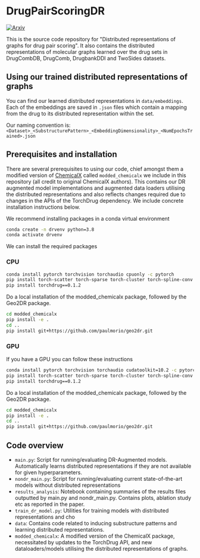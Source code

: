 # DrugPairScoringDR

[arxiv-image]: https://img.shields.io/badge/ArXiv-2209.09383-orange.svg
[arxiv-url]: https://arxiv.org/abs/2209.09383

[![Arxiv][arxiv-image]][arxiv-url]

This is the source code repository for "Distributed representations of graphs for drug pair scoring". It also contains the distributed representations of molecular graphs learned over the drug sets in DrugCombDB, DrugComb, DrugbankDDI and TwoSides datasets.

## Using our trained distributed representations of graphs

You can find our learned distributed representations in `data/embeddings`. Each of the embeddings are saved in `.json` files which contain a mapping from the drug to its distributed representation within the set. 

Our naming convention is: `<Dataset>_<SubstructurePattern>_<EmbeddingDimensionality>_<NumEpochsTrained>.json`

## Prerequisites and installation

There are several prerequisites to using our code, chief amongst them a modified version of [ChemicalX](https://github.com/AstraZeneca/chemicalx) called `modded_chemicalx` we include in this repository (all credit to original ChemicalX authors). This contains our DR augmented model implementations and augmented data loaders utilising the distributed representations and also reflects changes required due to changes in the APIs of the TorchDrug dependency. We include concrete installation instructions below.  

We recommend installing packages in a conda virtual environment

```bash
conda create -n drvenv python=3.8
conda activate drvenv
```

We can install the required packages

### CPU

```bash
conda install pytorch torchvision torchaudio cpuonly -c pytorch
pip install torch-scatter torch-sparse torch-cluster torch-spline-conv torch-geometric -f https://data.pyg.org/whl/torch-1.12.0+cpu.html
pip install torchdrug==0.1.2
```

Do a local installation of the modded_chemicalx package, followed by the Geo2DR package.

```bash
cd modded_chemicalx
pip install -e .
cd ..
pip install git+https://github.com/paulmorio/geo2dr.git
```

### GPU

If you have a GPU you can follow these instructions

```bash
conda install pytorch torchvision torchaudio cudatoolkit=10.2 -c pytorch
pip install torch-scatter torch-sparse torch-cluster torch-spline-conv torch-geometric -f https://data.pyg.org/whl/torch-1.12.0+cu102.html
pip install torchdrug==0.1.2
```

Do a local installation of the modded_chemicalx package, followed by the Geo2DR package.

```bash
cd modded_chemicalx
pip install -e .
cd ..
pip install git+https://github.com/paulmorio/geo2dr.git
```

## Code overview

- `main.py`: Script for running/evaluating DR-Augmented models. Automatically learns distributed representations if they are not available for given hyperparameters.
- `nondr_main.py`: Script for running/evaluating current state-of-the-art models without distributed representations
- `results_analysis`: Notebook containing summaries of the results files outputted by main.py and nondr_main.py. Contains plots, ablation study etc as reported in the paper.
- `train_dr_model.py`: Utilities for training models with distributed representations and cho
- `data`: Contains code related to inducing substructure patterns and learning distributed representations.
- `modded_chemicalx`: A modified version of the ChemicalX package, necessitated by updates to the TorchDrug API, and new dataloaders/models utilising the distributed representations of graphs. 

